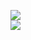 [![](https://img.shields.io/badge/Made%20With-Github%20Spray-lightgrey.svg?style=for-the-badge&logo=github)](https://github.com/Annihil/github-spray#21779)  
[![](https://i.imgur.com/2DrTn0Z.gif)](https://github.com/Annihil/github-spray)